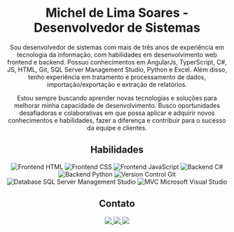 <h1 align="center">Michel de Lima Soares - Desenvolvedor de Sistemas</h1>

<p align="center">Sou desenvolvedor de sistemas com mais de três anos de experiência em tecnologia da informação, com habilidades em desenvolvimento web frontend e backend. Possuo conhecimentos em AngularJs, TyperScript, C#, JS, HTML, Git, SQL Server Management Studio, Python e Excel. Além disso, tenho experiência em tratamento e processamento de dados, importação/exportação e extração de relatórios.</p>

<p align="center">Estou sempre buscando aprender novas tecnologias e soluções para melhorar minha capacidade de desenvolvimento. Busco oportunidades desafiadoras e colaborativas em que possa aplicar e adquirir novos conhecimentos e habilidades, fazer a diferença e contribuir para o sucesso da equipe e clientes.</p>

<h2 align="center">Habilidades</h2>

<p align="center">
  <img src="https://img.shields.io/badge/Frontend-HTML-orange" alt="Frontend HTML">
  <img src="https://img.shields.io/badge/Frontend-CSS-blue" alt="Frontend CSS">
  <img src="https://img.shields.io/badge/Frontend-JavaScript-yellow" alt="Frontend JavaScript">
  <img src="https://img.shields.io/badge/Backend-C%23-green" alt="Backend C#">
  <img src="https://img.shields.io/badge/Backend-Python-green" alt="Backend Python">
  <img src="https://img.shields.io/badge/Version%20Control-Git-red" alt="Version Control Git">
  <img src="https://img.shields.io/badge/Database-SQL%20Server%20Management%20Studio-lightgrey" alt="Database SQL Server Management Studio">
  <img src="https://img.shields.io/badge/MVC-Microsoft%20Visual%20Studio-blueviolet" alt="MVC Microsoft Visual Studio">
</p>

<h2 align="center">Contato</h2>

<p align="center">
  <a href="tel:+5511992341757">
    <img src="https://img.shields.io/badge/Telefone-+55%2011%2099234--1757-blue?style=flat-square">
  </a>
  <a href="mailto:michellimasoares2017@gmail.com">
    <img src="https://img.shields.io/badge/Gmail-michellimasoares2017%40gmail.com-red?style=flat-square&logo=gmail">
  </a>
  <a href="https://www.linkedin.com/in/michel-soares-20202020">
    <img src="https://img.shields.io/badge/LinkedIn-Michel%20Lima%20Soares-blue?style=flat-square&logo=linkedin">
  </a>
</p>
